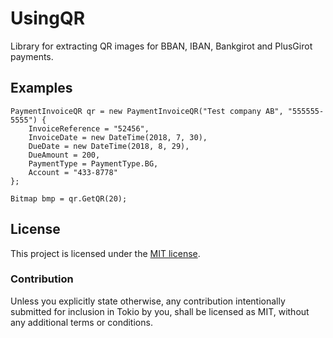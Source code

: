 ﻿# UsingQR

Library for extracting QR images for BBAN, IBAN, Bankgirot and PlusGirot payments.

## Examples

```
PaymentInvoiceQR qr = new PaymentInvoiceQR("Test company AB", "555555-5555") {
    InvoiceReference = "52456",
    InvoiceDate = new DateTime(2018, 7, 30),
    DueDate = new DateTime(2018, 8, 29),
    DueAmount = 200,
    PaymentType = PaymentType.BG,
    Account = "433-8778"
};

Bitmap bmp = qr.GetQR(20);
```

## License

This project is licensed under the [MIT license](LICENSE).

### Contribution

Unless you explicitly state otherwise, any contribution intentionally submitted
for inclusion in Tokio by you, shall be licensed as MIT, without any additional
terms or conditions.